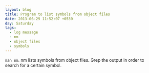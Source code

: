 ```yaml
---
layout: blog
title: Program to list symbols from object files
date: 2013-06-29 11:52:07 +0530
day: Saturday
tags:
  - log message
  - nm
  - object files
  - symbols
---
```


`man nm`. nm lists symbols from object files. Grep the output in order to search for a certain symbol.
